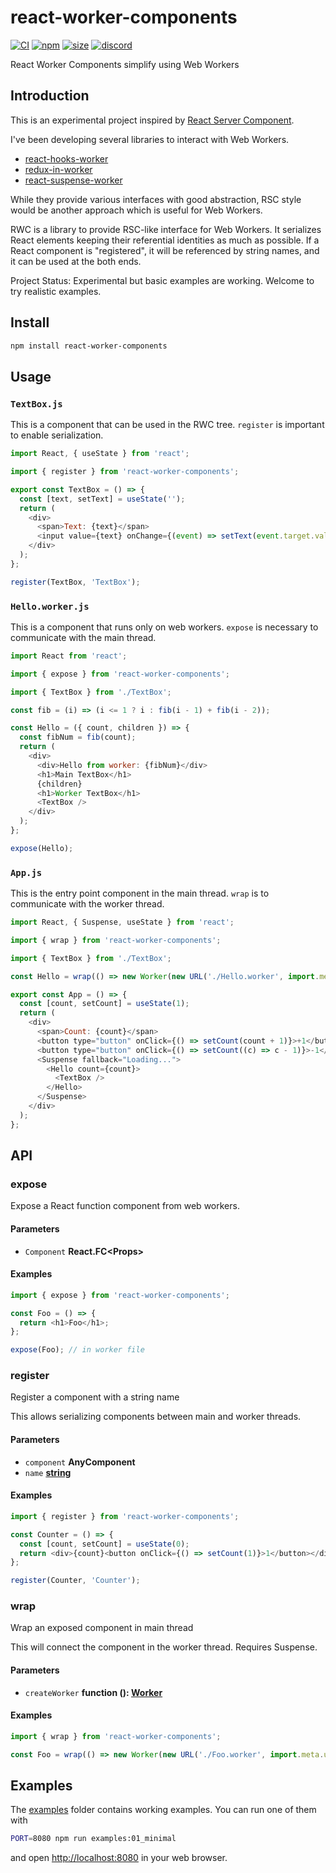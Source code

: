 # react-worker-components

[![CI](https://img.shields.io/github/workflow/status/dai-shi/react-worker-components/CI)](https://github.com/dai-shi/react-worker-components/actions?query=workflow%3ACI)
[![npm](https://img.shields.io/npm/v/react-worker-components)](https://www.npmjs.com/package/react-worker-components)
[![size](https://img.shields.io/bundlephobia/minzip/react-worker-components)](https://bundlephobia.com/result?p=react-worker-components)
[![discord](https://img.shields.io/discord/627656437971288081)](https://discord.gg/MrQdmzd)

React Worker Components simplify using Web Workers

## Introduction

This is an experimental project inspired by
[React Server Component](https://reactjs.org/blog/2020/12/21/data-fetching-with-react-server-components.html).

I've been developing several libraries to interact with Web Workers.

-   [react-hooks-worker](https://github.com/dai-shi/react-hooks-worker)
-   [redux-in-worker](https://github.com/dai-shi/redux-in-worker)
-   [react-suspense-worker](https://github.com/dai-shi/react-suspense-worker)

While they provide various interfaces with good abstraction,
RSC style would be another approach which is useful for Web Workers.

RWC is a library to provide RSC-like interface for Web Workers.
It serializes React elements keeping their referential identities
as much as possible.
If a React component is "registered", it will be referenced by string names,
and it can be used at the both ends.

Project Status: Experimental but basic examples are working. Welcome to try realistic examples.

## Install

```bash
npm install react-worker-components
```

## Usage

### `TextBox.js`

This is a component that can be used in the RWC tree.
`register` is important to enable serialization.

```js
import React, { useState } from 'react';

import { register } from 'react-worker-components';

export const TextBox = () => {
  const [text, setText] = useState('');
  return (
    <div>
      <span>Text: {text}</span>
      <input value={text} onChange={(event) => setText(event.target.value)} />
    </div>
  );
};

register(TextBox, 'TextBox');
```

### `Hello.worker.js`

This is a component that runs only on web workers.
`expose` is necessary to communicate with the main thread.

```js
import React from 'react';

import { expose } from 'react-worker-components';

import { TextBox } from './TextBox';

const fib = (i) => (i <= 1 ? i : fib(i - 1) + fib(i - 2));

const Hello = ({ count, children }) => {
  const fibNum = fib(count);
  return (
    <div>
      <div>Hello from worker: {fibNum}</div>
      <h1>Main TextBox</h1>
      {children}
      <h1>Worker TextBox</h1>
      <TextBox />
    </div>
  );
};

expose(Hello);
```

### `App.js`

This is the entry point component in the main thread.
`wrap` is to communicate with the worker thread.

```js
import React, { Suspense, useState } from 'react';

import { wrap } from 'react-worker-components';

import { TextBox } from './TextBox';

const Hello = wrap(() => new Worker(new URL('./Hello.worker', import.meta.url)));

export const App = () => {
  const [count, setCount] = useState(1);
  return (
    <div>
      <span>Count: {count}</span>
      <button type="button" onClick={() => setCount(count + 1)}>+1</button>
      <button type="button" onClick={() => setCount((c) => c - 1)}>-1</button>
      <Suspense fallback="Loading...">
        <Hello count={count}>
          <TextBox />
        </Hello>
      </Suspense>
    </div>
  );
};
```

## API

<!-- Generated by documentation.js. Update this documentation by updating the source code. -->

### expose

Expose a React function component from web workers.

#### Parameters

-   `Component` **React.FC&lt;Props>** 

#### Examples

```javascript
import { expose } from 'react-worker-components';

const Foo = () => {
  return <h1>Foo</h1>;
};

expose(Foo); // in worker file
```

### register

Register a component with a string name

This allows serializing components between main and worker threads.

#### Parameters

-   `component` **AnyComponent** 
-   `name` **[string](https://developer.mozilla.org/docs/Web/JavaScript/Reference/Global_Objects/String)** 

#### Examples

```javascript
import { register } from 'react-worker-components';

const Counter = () => {
  const [count, setCount] = useState(0);
  return <div>{count}<button onClick={() => setCount(1)}>1</button></div>;
};

register(Counter, 'Counter');
```

### wrap

Wrap an exposed component in main thread

This will connect the component in the worker thread.
Requires Suspense.

#### Parameters

-   `createWorker` **function (): [Worker](https://developer.mozilla.org/docs/Web/JavaScript)** 

#### Examples

```javascript
import { wrap } from 'react-worker-components';

const Foo = wrap(() => new Worker(new URL('./Foo.worker', import.meta.url)));
```

## Examples

The [examples](examples) folder contains working examples.
You can run one of them with

```bash
PORT=8080 npm run examples:01_minimal
```

and open <http://localhost:8080> in your web browser.
